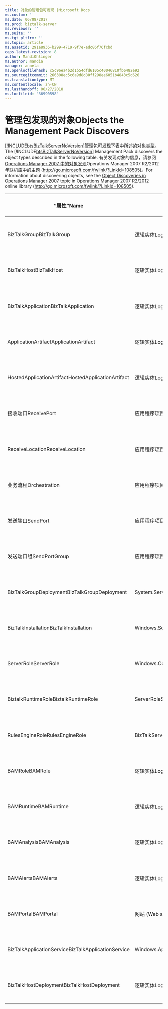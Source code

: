 ```yaml
---
title: 对象的管理包可发现 |Microsoft Docs
ms.custom: ''
ms.date: 06/08/2017
ms.prod: biztalk-server
ms.reviewer: ''
ms.suite: ''
ms.tgt_pltfrm: ''
ms.topic: article
ms.assetid: 291e8936-b299-4719-9f7e-edc86f76fcbd
caps.latest.revision: 8
author: MandiOhlinger
ms.author: mandia
manager: anneta
ms.openlocfilehash: c5c96ea4b2d1b54dfd6105c40046810fb6482e92
ms.sourcegitcommit: 266308ec5c6a9d8d80ff298ee6051b4843c5d626
ms.translationtype: MT
ms.contentlocale: zh-CN
ms.lasthandoff: 06/27/2018
ms.locfileid: "36990598"
---
```

# <a name="objects-the-management-pack-discovers"></a><span data-ttu-id="b097c-102">管理包发现的对象</span><span class="sxs-lookup"><span data-stu-id="b097c-102">Objects the Management Pack Discovers</span></span>
<span data-ttu-id="b097c-103">[!INCLUDE[btsBizTalkServerNoVersion](../includes/btsbiztalkservernoversion-md.md)]管理包可发现下表中所述的对象类型。</span><span class="sxs-lookup"><span data-stu-id="b097c-103">The [!INCLUDE[btsBizTalkServerNoVersion](../includes/btsbiztalkservernoversion-md.md)] Management Pack discovers the object types described in the following table.</span></span> <span data-ttu-id="b097c-104">有关发现对象的信息，请参阅[Operations Manager 2007 中的对象发现](http://go.microsoft.com/fwlink/?LinkId=108505)Operations Manager 2007 R2/2012年联机库中的主题 (<http://go.microsoft.com/fwlink/?LinkId=108505>)。</span><span class="sxs-lookup"><span data-stu-id="b097c-104">For information about discovering objects, see the [Object Discoveries in Operations Manager 2007](http://go.microsoft.com/fwlink/?LinkId=108505) topic in Operations Manager 2007 R2/2012 online library (<http://go.microsoft.com/fwlink/?LinkId=108505>).</span></span>  
  
|<span data-ttu-id="b097c-105">“属性”</span><span class="sxs-lookup"><span data-stu-id="b097c-105">Name</span></span>|<span data-ttu-id="b097c-106">类别</span><span class="sxs-lookup"><span data-stu-id="b097c-106">Category</span></span>|<span data-ttu-id="b097c-107">对象类型</span><span class="sxs-lookup"><span data-stu-id="b097c-107">Object Type</span></span>|  
|----------|--------------|-----------------|  
|<span data-ttu-id="b097c-108">BizTalkGroup</span><span class="sxs-lookup"><span data-stu-id="b097c-108">BizTalkGroup</span></span>|<span data-ttu-id="b097c-109">逻辑实体</span><span class="sxs-lookup"><span data-stu-id="b097c-109">Logical entity</span></span>|<span data-ttu-id="b097c-110">应用程序视图对象</span><span class="sxs-lookup"><span data-stu-id="b097c-110">Application view objects</span></span>|  
|<span data-ttu-id="b097c-111">BizTalkHost</span><span class="sxs-lookup"><span data-stu-id="b097c-111">BizTalkHost</span></span>|<span data-ttu-id="b097c-112">逻辑实体</span><span class="sxs-lookup"><span data-stu-id="b097c-112">Logical entity</span></span>|<span data-ttu-id="b097c-113">应用程序视图对象</span><span class="sxs-lookup"><span data-stu-id="b097c-113">Application view objects</span></span>|  
|<span data-ttu-id="b097c-114">BizTalkApplication</span><span class="sxs-lookup"><span data-stu-id="b097c-114">BizTalkApplication</span></span>|<span data-ttu-id="b097c-115">逻辑实体</span><span class="sxs-lookup"><span data-stu-id="b097c-115">Logical entity</span></span>|<span data-ttu-id="b097c-116">应用程序视图对象</span><span class="sxs-lookup"><span data-stu-id="b097c-116">Application view objects</span></span>|  
|<span data-ttu-id="b097c-117">ApplicationArtifact</span><span class="sxs-lookup"><span data-stu-id="b097c-117">ApplicationArtifact</span></span>|<span data-ttu-id="b097c-118">逻辑实体</span><span class="sxs-lookup"><span data-stu-id="b097c-118">Logical entity</span></span>|<span data-ttu-id="b097c-119">应用程序视图对象</span><span class="sxs-lookup"><span data-stu-id="b097c-119">Application view objects</span></span>|  
|<span data-ttu-id="b097c-120">HostedApplicationArtifact</span><span class="sxs-lookup"><span data-stu-id="b097c-120">HostedApplicationArtifact</span></span>|<span data-ttu-id="b097c-121">逻辑实体</span><span class="sxs-lookup"><span data-stu-id="b097c-121">Logical entity</span></span>|<span data-ttu-id="b097c-122">应用程序视图对象</span><span class="sxs-lookup"><span data-stu-id="b097c-122">Application view objects</span></span>|  
|<span data-ttu-id="b097c-123">接收端口</span><span class="sxs-lookup"><span data-stu-id="b097c-123">ReceivePort</span></span>|<span data-ttu-id="b097c-124">应用程序项目</span><span class="sxs-lookup"><span data-stu-id="b097c-124">Application artifact</span></span>|<span data-ttu-id="b097c-125">应用程序视图对象</span><span class="sxs-lookup"><span data-stu-id="b097c-125">Application view objects</span></span>|  
|<span data-ttu-id="b097c-126">ReceiveLocation</span><span class="sxs-lookup"><span data-stu-id="b097c-126">ReceiveLocation</span></span>|<span data-ttu-id="b097c-127">应用程序项目</span><span class="sxs-lookup"><span data-stu-id="b097c-127">Application artifact</span></span>|<span data-ttu-id="b097c-128">应用程序视图对象</span><span class="sxs-lookup"><span data-stu-id="b097c-128">Application view objects</span></span>|  
|<span data-ttu-id="b097c-129">业务流程</span><span class="sxs-lookup"><span data-stu-id="b097c-129">Orchestration</span></span>|<span data-ttu-id="b097c-130">应用程序项目</span><span class="sxs-lookup"><span data-stu-id="b097c-130">Application artifact</span></span>|<span data-ttu-id="b097c-131">应用程序视图对象</span><span class="sxs-lookup"><span data-stu-id="b097c-131">Application view objects</span></span>|  
|<span data-ttu-id="b097c-132">发送端口</span><span class="sxs-lookup"><span data-stu-id="b097c-132">SendPort</span></span>|<span data-ttu-id="b097c-133">应用程序项目</span><span class="sxs-lookup"><span data-stu-id="b097c-133">Application artifact</span></span>|<span data-ttu-id="b097c-134">应用程序视图对象</span><span class="sxs-lookup"><span data-stu-id="b097c-134">Application view objects</span></span>|  
|<span data-ttu-id="b097c-135">发送端口组</span><span class="sxs-lookup"><span data-stu-id="b097c-135">SendPortGroup</span></span>|<span data-ttu-id="b097c-136">应用程序项目</span><span class="sxs-lookup"><span data-stu-id="b097c-136">Application artifact</span></span>|<span data-ttu-id="b097c-137">应用程序视图对象</span><span class="sxs-lookup"><span data-stu-id="b097c-137">Application view objects</span></span>|  
|<span data-ttu-id="b097c-138">BizTalkGroupDeployment</span><span class="sxs-lookup"><span data-stu-id="b097c-138">BizTalkGroupDeployment</span></span>|<span data-ttu-id="b097c-139">System.Service</span><span class="sxs-lookup"><span data-stu-id="b097c-139">System.Service</span></span>|<span data-ttu-id="b097c-140">部署视图对象</span><span class="sxs-lookup"><span data-stu-id="b097c-140">Deployment View objects</span></span>|  
|<span data-ttu-id="b097c-141">BizTalkInstallation</span><span class="sxs-lookup"><span data-stu-id="b097c-141">BizTalkInstallation</span></span>|<span data-ttu-id="b097c-142">Windows.SoftwareInstallation</span><span class="sxs-lookup"><span data-stu-id="b097c-142">Windows.SoftwareInstallation</span></span>|<span data-ttu-id="b097c-143">部署视图对象</span><span class="sxs-lookup"><span data-stu-id="b097c-143">Deployment View objects</span></span>|  
|<span data-ttu-id="b097c-144">ServerRole</span><span class="sxs-lookup"><span data-stu-id="b097c-144">ServerRole</span></span>|<span data-ttu-id="b097c-145">Windows.ComputerRole</span><span class="sxs-lookup"><span data-stu-id="b097c-145">Windows.ComputerRole</span></span>|<span data-ttu-id="b097c-146">部署视图对象</span><span class="sxs-lookup"><span data-stu-id="b097c-146">Deployment View objects</span></span>|  
|<span data-ttu-id="b097c-147">BiztalkRuntimeRole</span><span class="sxs-lookup"><span data-stu-id="b097c-147">BiztalkRuntimeRole</span></span>|<span data-ttu-id="b097c-148">ServerRole</span><span class="sxs-lookup"><span data-stu-id="b097c-148">ServerRole</span></span>|<span data-ttu-id="b097c-149">部署视图对象</span><span class="sxs-lookup"><span data-stu-id="b097c-149">Deployment View objects</span></span>|  
|<span data-ttu-id="b097c-150">RulesEngineRole</span><span class="sxs-lookup"><span data-stu-id="b097c-150">RulesEngineRole</span></span>|<span data-ttu-id="b097c-151">BizTalkServerRole</span><span class="sxs-lookup"><span data-stu-id="b097c-151">BizTalkServerRole</span></span>|<span data-ttu-id="b097c-152">部署视图对象</span><span class="sxs-lookup"><span data-stu-id="b097c-152">Deployment View objects</span></span>|  
|<span data-ttu-id="b097c-153">BAMRole</span><span class="sxs-lookup"><span data-stu-id="b097c-153">BAMRole</span></span>|<span data-ttu-id="b097c-154">逻辑实体</span><span class="sxs-lookup"><span data-stu-id="b097c-154">Logical entity</span></span>|<span data-ttu-id="b097c-155">部署视图对象</span><span class="sxs-lookup"><span data-stu-id="b097c-155">Deployment View objects</span></span>|  
|<span data-ttu-id="b097c-156">BAMRuntime</span><span class="sxs-lookup"><span data-stu-id="b097c-156">BAMRuntime</span></span>|<span data-ttu-id="b097c-157">逻辑实体</span><span class="sxs-lookup"><span data-stu-id="b097c-157">Logical entity</span></span>|<span data-ttu-id="b097c-158">部署视图对象</span><span class="sxs-lookup"><span data-stu-id="b097c-158">Deployment View objects</span></span>|  
|<span data-ttu-id="b097c-159">BAMAnalysis</span><span class="sxs-lookup"><span data-stu-id="b097c-159">BAMAnalysis</span></span>|<span data-ttu-id="b097c-160">逻辑实体</span><span class="sxs-lookup"><span data-stu-id="b097c-160">Logical entity</span></span>|<span data-ttu-id="b097c-161">部署视图对象</span><span class="sxs-lookup"><span data-stu-id="b097c-161">Deployment View objects</span></span>|  
|<span data-ttu-id="b097c-162">BAMAlerts</span><span class="sxs-lookup"><span data-stu-id="b097c-162">BAMAlerts</span></span>|<span data-ttu-id="b097c-163">逻辑实体</span><span class="sxs-lookup"><span data-stu-id="b097c-163">Logical entity</span></span>|<span data-ttu-id="b097c-164">部署视图对象</span><span class="sxs-lookup"><span data-stu-id="b097c-164">Deployment View objects</span></span>|  
|<span data-ttu-id="b097c-165">BAMPortal</span><span class="sxs-lookup"><span data-stu-id="b097c-165">BAMPortal</span></span>|<span data-ttu-id="b097c-166">网站 (Web site)</span><span class="sxs-lookup"><span data-stu-id="b097c-166">Web site</span></span>|<span data-ttu-id="b097c-167">部署视图对象</span><span class="sxs-lookup"><span data-stu-id="b097c-167">Deployment View objects</span></span>|  
|<span data-ttu-id="b097c-168">BizTalkApplicationService</span><span class="sxs-lookup"><span data-stu-id="b097c-168">BizTalkApplicationService</span></span>|<span data-ttu-id="b097c-169">Windows.ApplicationComponent</span><span class="sxs-lookup"><span data-stu-id="b097c-169">Windows.ApplicationComponent</span></span>|<span data-ttu-id="b097c-170">部署视图对象</span><span class="sxs-lookup"><span data-stu-id="b097c-170">Deployment View objects</span></span>|  
|<span data-ttu-id="b097c-171">BizTalkHostDeployment</span><span class="sxs-lookup"><span data-stu-id="b097c-171">BizTalkHostDeployment</span></span>|<span data-ttu-id="b097c-172">逻辑实体</span><span class="sxs-lookup"><span data-stu-id="b097c-172">Logical entity</span></span>|<span data-ttu-id="b097c-173">部署视图对象</span><span class="sxs-lookup"><span data-stu-id="b097c-173">Deployment View objects</span></span>|